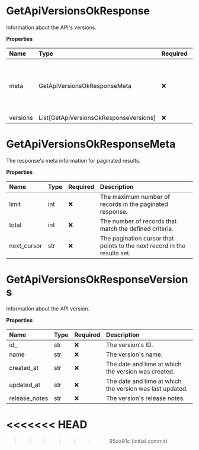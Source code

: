 # GetApiVersionsOkResponse

Information about the API's versions.

**Properties**

| Name     | Type                                   | Required | Description                                            |
| :------- | :------------------------------------- | :------- | :----------------------------------------------------- |
| meta     | GetApiVersionsOkResponseMeta           | ❌       | The response's meta information for paginated results. |
| versions | List[GetApiVersionsOkResponseVersions] | ❌       |                                                        |

# GetApiVersionsOkResponseMeta

The response's meta information for paginated results.

**Properties**

| Name        | Type | Required | Description                                                              |
| :---------- | :--- | :------- | :----------------------------------------------------------------------- |
| limit       | int  | ❌       | The maximum number of records in the paginated response.                 |
| total       | int  | ❌       | The number of records that match the defined criteria.                   |
| next_cursor | str  | ❌       | The pagination cursor that points to the next record in the results set. |

# GetApiVersionsOkResponseVersions

Information about the API version.

**Properties**

| Name          | Type | Required | Description                                              |
| :------------ | :--- | :------- | :------------------------------------------------------- |
| id\_          | str  | ❌       | The version's ID.                                        |
| name          | str  | ❌       | The version's name.                                      |
| created_at    | str  | ❌       | The date and time at which the version was created.      |
| updated_at    | str  | ❌       | The date and time at which the version was last updated. |
| release_notes | str  | ❌       | The version's release notes.                             |
<<<<<<< HEAD
=======

<!-- This file was generated by liblab | https://liblab.com/ -->
>>>>>>> 95da91c (initial commit)
